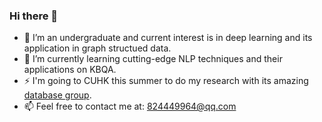 ### Hi there 👋

<!--
**Ruifeng-Tan/Ruifeng-Tan** is a ✨ _special_ ✨ repository because its `README.md` (this file) appears on your GitHub profile.

Here are some ideas to get you started:

- 🔭 I’m currently working on ...
- 🌱 I’m currently learning ...
- 👯 I’m looking to collaborate on ...
- 🤔 I’m looking for help with ...
- 💬 Ask me about ...
- 📫 How to reach me: ...
- 😄 Pronouns: ...
- ⚡ Fun fact: ...
-->

- 🔭 I’m an undergraduate and current interest is in deep learning and its application in graph structued data.
- 🌱 I’m currently learning cutting-edge NLP techniques and their applications on KBQA.
- ⚡ I'm going to CUHK this summer to do my research with its amazing [database group](http://dbgroup.se.cuhk.edu.hk/people).
- 📫 Feel free to contact me at: 824449964@qq.com
